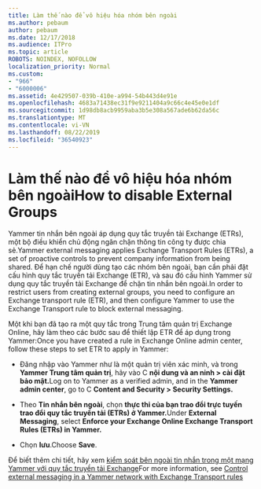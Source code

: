```yaml
---
title: Làm thế nào để vô hiệu hóa nhóm bên ngoài
ms.author: pebaum
author: pebaum
ms.date: 12/17/2018
ms.audience: ITPro
ms.topic: article
ROBOTS: NOINDEX, NOFOLLOW
localization_priority: Normal
ms.custom:
- "966"
- "6000006"
ms.assetid: 4e429507-039b-410e-a994-54b443d4e91e
ms.openlocfilehash: 4683a71438ec31f9e9211404a9c66c4e45e0e1df
ms.sourcegitcommit: 1d98db8acb9959aba3b5e308a567ade6b62da56c
ms.translationtype: MT
ms.contentlocale: vi-VN
ms.lasthandoff: 08/22/2019
ms.locfileid: "36540923"
---
```

# <a name="how-to-disable-external-groups"></a><span data-ttu-id="f502a-102">Làm thế nào để vô hiệu hóa nhóm bên ngoài</span><span class="sxs-lookup"><span data-stu-id="f502a-102">How to disable External Groups</span></span>

<span data-ttu-id="f502a-103">Yammer tin nhắn bên ngoài áp dụng quy tắc truyền tải Exchange (ETRs), một bộ điều khiển chủ động ngăn chặn thông tin công ty được chia sẻ.</span><span class="sxs-lookup"><span data-stu-id="f502a-103">Yammer external messaging applies Exchange Transport Rules (ETRs), a set of proactive controls to prevent company information from being shared.</span></span> <span data-ttu-id="f502a-104">Để hạn chế người dùng tạo các nhóm bên ngoài, bạn cần phải đặt cấu hình quy tắc truyền tải Exchange (ETR), và sau đó cấu hình Yammer sử dụng quy tắc truyền tải Exchange để chặn tin nhắn bên ngoài.</span><span class="sxs-lookup"><span data-stu-id="f502a-104">In order to restrict users from creating external groups, you need to configure an Exchange transport rule (ETR), and then configure Yammer to use the Exchange Transport rule to block external messaging.</span></span>
  
<span data-ttu-id="f502a-105">Một khi bạn đã tạo ra một quy tắc trong Trung tâm quản trị Exchange Online, hãy làm theo các bước sau để thiết lập ETR để áp dụng trong Yammer:</span><span class="sxs-lookup"><span data-stu-id="f502a-105">Once you have created a rule in Exchange Online admin center, follow these steps to set ETR to apply in Yammer:</span></span>
  
- <span data-ttu-id="f502a-106">Đăng nhập vào Yammer như là một quản trị viên xác minh, và trong **Yammer Trung tâm quản trị**, hãy vào C **nội dung và an ninh \> cài đặt bảo mật.**</span><span class="sxs-lookup"><span data-stu-id="f502a-106">Log on to Yammer as a verified admin, and in the **Yammer admin center**, go to C **Content and Security \> Security Settings.**</span></span>

- <span data-ttu-id="f502a-107">Theo **Tin nhắn bên ngoài**, chọn **thực thi của bạn trao đổi trực tuyến trao đổi quy tắc truyền tải (ETRs) ở Yammer.**</span><span class="sxs-lookup"><span data-stu-id="f502a-107">Under **External Messaging**, select **Enforce your Exchange Online Exchange Transport Rules (ETRs) in Yammer.**</span></span>

- <span data-ttu-id="f502a-108">Chọn **lưu**.</span><span class="sxs-lookup"><span data-stu-id="f502a-108">Choose **Save**.</span></span>

<span data-ttu-id="f502a-109">Để biết thêm chi tiết, hãy xem [kiểm soát bên ngoài tin nhắn trong một mạng Yammer với quy tắc truyền tải Exchange](https://support.office.com/article/Control-external-messaging-in-a-Yammer-network-with-Exchange-Transport-Rules-f8fd6403-c8f3-4307-9230-65304d6000d9)</span><span class="sxs-lookup"><span data-stu-id="f502a-109">For more information, see [Control external messaging in a Yammer network with Exchange Transport rules](https://support.office.com/article/Control-external-messaging-in-a-Yammer-network-with-Exchange-Transport-Rules-f8fd6403-c8f3-4307-9230-65304d6000d9)</span></span>
  
